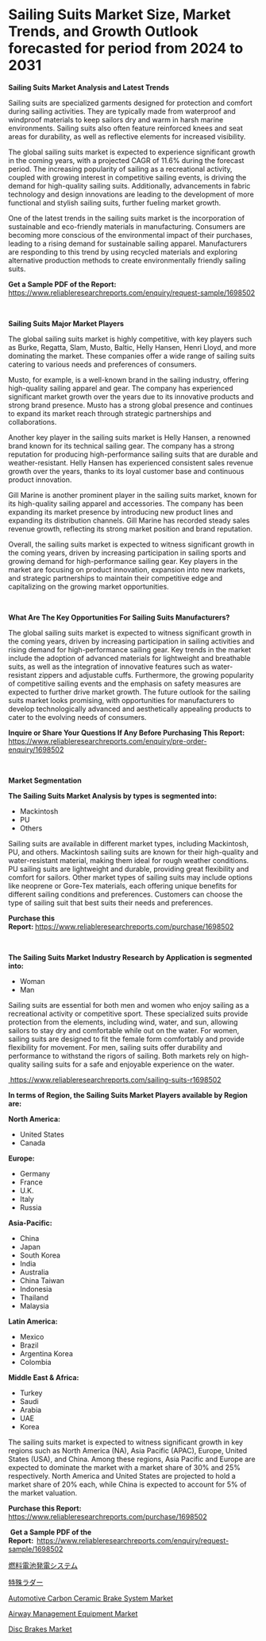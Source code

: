 <p><h1>Sailing Suits Market Size, Market Trends, and Growth Outlook forecasted for period from 2024 to 2031</h1></p><p><strong>Sailing Suits Market Analysis and Latest Trends</strong></p>
<p><p>Sailing suits are specialized garments designed for protection and comfort during sailing activities. They are typically made from waterproof and windproof materials to keep sailors dry and warm in harsh marine environments. Sailing suits also often feature reinforced knees and seat areas for durability, as well as reflective elements for increased visibility.</p><p>The global sailing suits market is expected to experience significant growth in the coming years, with a projected CAGR of 11.6% during the forecast period. The increasing popularity of sailing as a recreational activity, coupled with growing interest in competitive sailing events, is driving the demand for high-quality sailing suits. Additionally, advancements in fabric technology and design innovations are leading to the development of more functional and stylish sailing suits, further fueling market growth.</p><p>One of the latest trends in the sailing suits market is the incorporation of sustainable and eco-friendly materials in manufacturing. Consumers are becoming more conscious of the environmental impact of their purchases, leading to a rising demand for sustainable sailing apparel. Manufacturers are responding to this trend by using recycled materials and exploring alternative production methods to create environmentally friendly sailing suits.</p></p>
<p><strong>Get a Sample PDF of the Report:&nbsp;</strong> <a href="https://www.reliableresearchreports.com/enquiry/request-sample/1698502">https://www.reliableresearchreports.com/enquiry/request-sample/1698502</a></p>
<p>&nbsp;</p>
<p><strong>Sailing Suits Major Market Players</strong></p>
<p><p>The global sailing suits market is highly competitive, with key players such as Burke, Regatta, Slam, Musto, Baltic, Helly Hansen, Henri Lloyd, and more dominating the market. These companies offer a wide range of sailing suits catering to various needs and preferences of consumers.</p><p>Musto, for example, is a well-known brand in the sailing industry, offering high-quality sailing apparel and gear. The company has experienced significant market growth over the years due to its innovative products and strong brand presence. Musto has a strong global presence and continues to expand its market reach through strategic partnerships and collaborations.</p><p>Another key player in the sailing suits market is Helly Hansen, a renowned brand known for its technical sailing gear. The company has a strong reputation for producing high-performance sailing suits that are durable and weather-resistant. Helly Hansen has experienced consistent sales revenue growth over the years, thanks to its loyal customer base and continuous product innovation.</p><p>Gill Marine is another prominent player in the sailing suits market, known for its high-quality sailing apparel and accessories. The company has been expanding its market presence by introducing new product lines and expanding its distribution channels. Gill Marine has recorded steady sales revenue growth, reflecting its strong market position and brand reputation.</p><p>Overall, the sailing suits market is expected to witness significant growth in the coming years, driven by increasing participation in sailing sports and growing demand for high-performance sailing gear. Key players in the market are focusing on product innovation, expansion into new markets, and strategic partnerships to maintain their competitive edge and capitalizing on the growing market opportunities.</p></p>
<p>&nbsp;</p>
<p><strong>What Are The Key Opportunities For Sailing Suits Manufacturers?</strong></p>
<p><p>The global sailing suits market is expected to witness significant growth in the coming years, driven by increasing participation in sailing activities and rising demand for high-performance sailing gear. Key trends in the market include the adoption of advanced materials for lightweight and breathable suits, as well as the integration of innovative features such as water-resistant zippers and adjustable cuffs. Furthermore, the growing popularity of competitive sailing events and the emphasis on safety measures are expected to further drive market growth. The future outlook for the sailing suits market looks promising, with opportunities for manufacturers to develop technologically advanced and aesthetically appealing products to cater to the evolving needs of consumers.</p></p>
<p><strong>Inquire or Share Your Questions If Any Before Purchasing This Report:</strong> <a href="https://www.reliableresearchreports.com/enquiry/pre-order-enquiry/1698502">https://www.reliableresearchreports.com/enquiry/pre-order-enquiry/1698502</a></p>
<p>&nbsp;</p>
<p><strong>Market Segmentation</strong></p>
<p><strong>The Sailing Suits Market Analysis by types is segmented into:</strong></p>
<p><ul><li>Mackintosh</li><li>PU</li><li>Others</li></ul></p>
<p><p>Sailing suits are available in different market types, including Mackintosh, PU, and others. Mackintosh sailing suits are known for their high-quality and water-resistant material, making them ideal for rough weather conditions. PU sailing suits are lightweight and durable, providing great flexibility and comfort for sailors. Other market types of sailing suits may include options like neoprene or Gore-Tex materials, each offering unique benefits for different sailing conditions and preferences. Customers can choose the type of sailing suit that best suits their needs and preferences.</p></p>
<p><strong>Purchase this Report:&nbsp;</strong><a href="https://www.reliableresearchreports.com/purchase/1698502">https://www.reliableresearchreports.com/purchase/1698502</a></p>
<p>&nbsp;</p>
<p><strong>The Sailing Suits Market Industry Research by Application is segmented into:</strong></p>
<p><ul><li>Woman</li><li>Man</li></ul></p>
<p><p>Sailing suits are essential for both men and women who enjoy sailing as a recreational activity or competitive sport. These specialized suits provide protection from the elements, including wind, water, and sun, allowing sailors to stay dry and comfortable while out on the water. For women, sailing suits are designed to fit the female form comfortably and provide flexibility for movement. For men, sailing suits offer durability and performance to withstand the rigors of sailing. Both markets rely on high-quality sailing suits for a safe and enjoyable experience on the water.</p></p>
<p><a href="https://www.reliableresearchreports.com/sailing-suits-r1698502">&nbsp;https://www.reliableresearchreports.com/sailing-suits-r1698502</a></p>
<p><strong>In terms of Region, the Sailing Suits Market Players available by Region are:</strong></p>
<p>
    <p> <strong> North America: </strong>
        <ul>
            <li>United States</li>
            <li>Canada</li>
        </ul>
        </p> 
    <p> <strong> Europe: </strong>
        <ul>
            <li>Germany</li>
            <li>France</li>
            <li>U.K.</li>
            <li>Italy</li>
            <li>Russia</li>
        </ul>
        </p> 
    <p> <strong> Asia-Pacific: </strong>
        <ul>
            <li>China</li>
            <li>Japan</li>
            <li>South Korea</li>
            <li>India</li>
            <li>Australia</li>
            <li>China Taiwan</li>
            <li>Indonesia</li>
            <li>Thailand</li>
            <li>Malaysia</li>
        </ul>
        </p> 
    <p> <strong> Latin America: </strong>
        <ul>
            <li>Mexico</li>
            <li>Brazil</li>
            <li>Argentina Korea</li>
            <li>Colombia</li>
        </ul>
        </p> 
    <p> <strong> Middle East & Africa: </strong>
        <ul>
            <li>Turkey</li>
            <li>Saudi</li>
            <li>Arabia</li>
            <li>UAE</li>
            <li>Korea</li>
        </ul>
    </p>
    </p>
<p><p>The sailing suits market is expected to witness significant growth in key regions such as North America (NA), Asia Pacific (APAC), Europe, United States (USA), and China. Among these regions, Asia Pacific and Europe are expected to dominate the market with a market share of 30% and 25% respectively. North America and United States are projected to hold a market share of 20% each, while China is expected to account for 5% of the market valuation.</p></p>
<p><strong>Purchase this Report: </strong><a href="https://www.reliableresearchreports.com/purchase/1698502">https://www.reliableresearchreports.com/purchase/1698502</a></p>
<p>&nbsp;<strong>Get a Sample PDF of the Report:&nbsp;&nbsp;</strong><a href="https://www.reliableresearchreports.com/enquiry/request-sample/1698502">https://www.reliableresearchreports.com/enquiry/request-sample/1698502</a></p>
<p><strong></strong></p>
<p><p><a href="https://github.com/JerelSchulit20231/Market-Research-Report-List-1/blob/main/749490565636.md">燃料電池発電システム</a></p><p><a href="https://github.com/NovaStamm2023/Market-Research-Report-List-1/blob/main/699475065635.md">特殊ラダー</a></p><p><a href="https://github.com/gracielawharr/Market-Research-Report-List-1/blob/main/automotive-carbon-ceramic-brake-system-market.md">Automotive Carbon Ceramic Brake System Market</a></p><p><a href="https://www.linkedin.com/pulse/airway-management-equipment-market-exploring-share-trends-h5iae">Airway Management Equipment Market</a></p><p><a href="https://github.com/EunaWiegad2023/Market-Research-Report-List-1/blob/main/disc-brakes-market.md">Disc Brakes Market</a></p></p>